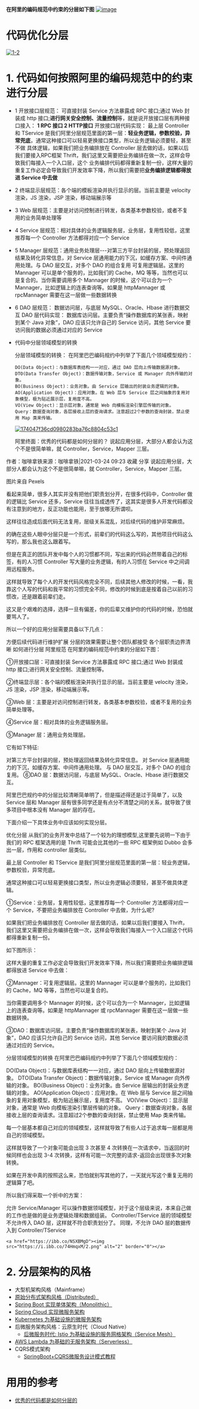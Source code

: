 **在阿里的编码规范中约束的分层如下图**
<a href="https://ibb.co/zZTMn0x"><img src="https://i.ibb.co/Wf4hxY5/image.png" alt="image" border="0"></a>

# 代码优化分层
<a href="https://ibb.co/vB8JPmv"><img src="https://i.ibb.co/fS7CptG/1-2.png" alt="1-2" border="0"></a>

# 1. 代码如何按照阿里的编码规范中的约束进行分层
  * 1 开放接口层规范：      可直接封装 Service 方法暴露成 RPC 接口;通过 Web 封装成 http 接口;**进行网关安全控制、流量控制**等，就是说开放接口层有两种接口接入： **1 RPC 接口  2 HTTP接口**
      开放接口层代码实现：  最上层 Controller 和 TService 是我们阿里分层规范里面的第一层：**轻业务逻辑，参数校验，异常兜底**，通常这种接口可以轻易更换接口类型，所以业务逻辑必须要轻，甚至不做
                          具体逻辑，如果我们把业务编排放在 Controller 层去做的话，如果以后我们要接入RPC框架 Thrift，我们这里又需要把业务编排在做一次，这样会导致我们每接入一个入口层，这个
                          业务编排代码都得重新复制一份，这样大量的重复工作必定会导致我们开发效率下降，所以我们需要把**业务编排逻辑都得放进 Service 中去做**
  
  * 2 终端显示层规范：各个端的模板渲染并执行显示的层。当前主要是 velocity 渲染，JS 渲染，JSP 渲染，移动端展示等
  
  * 3 Web 层规范：主要是对访问控制进行转发，各类基本参数校验，或者不复用的业务简单处理等
  
  * 4 Service 层规范：相对具体的业务逻辑服务层，业务层，复用性较低，这里推荐每一个 Controller 方法都得对应一个 Service
  
  * 5 Manager 层规范：通用业务处理层---对第三方平台封装的层，预处理返回结果及转化异常信息，对 Service 层通用能力的下沉，如缓存方案、中间件通用处理。与 DAO 层交互，对多个 DAO 的组合复用
                                     可复用逻辑层。这里的 Mannager 可以是单个服务的，比如我们的 Cache，MQ 等等，当然也可以是复合的。当你需要调用多个 Mannager 的时候，这个可以合为一个
                                     Mannager，比如逻辑上的连表查询等。如果是 httpMannager 或 rpcMannager 需要在这一层做一些数据转换              
  
  * 6 DAO 层规范：     数据访问层，与底层 MySQL、Oracle、Hbase 进行数据交互
      DAO 层代码实现： 数据库访问层。主要负责“操作数据库的某张表，映射到某个 Java 对象”，DAO 应该只允许自己的 Service 访问，其他 Service 要访问我的数据必须通过对应的 Service

  * 代码中分层领域模型的转换
    
    分层领域模型的转换：  在阿里巴巴编码规约中列举了下面几个领域模型规约：

        DO(Data Object)：与数据库表结构一一对应，通过 DAO 层向上传输数据源对象。
        DTO(Data Transfer Object)：数据传输对象，Service 或 Manager 向外传输的对象。
        BO(Business Object)：业务对象。由 Service 层输出的封装业务逻辑的对象。
        AO(Application Object)：应用对象。在 Web 层与 Service 层之间抽象的复用对象模型，极为贴近展示层，复用度不高。
        VO(View Object)：显示层对象，通常是 Web 向模板渲染引擎层传输的对象。
        Query：数据查询对象，各层接收上层的查询请求。注意超过2个参数的查询封装，禁止使用 Map 类来传输。

     <a href="https://ibb.co/0t9kQwn"><img src="https://i.ibb.co/DpMNLq1/174047f36cd0980283ba76c8804c53c1.png" alt="174047f36cd0980283ba76c8804c53c1" border="0"></a>
    
    阿里终面：优秀的代码都是如何分层的？
说起应用分层，大部分人都会认为这个不是很简单嘛，就 Controller，Service，Mapper 三层。

作者：咖啡拿铁来源：咖啡拿铁|2021-03-24 09:23 收藏  分享
说起应用分层，大部分人都会认为这个不是很简单嘛，就 Controller，Service，Mapper 三层。



图片来自 Pexels

看起来简单，很多人其实并没有把他们职责划分开，在很多代码中，Controller 做的逻辑比 Service 还多，Service 往往当成透传了，这其实是很多人开发代码都没有注意到的地方，反正功能也能用，至于放哪无所谓呗。

这样往往造成后面代码无法复用，层级关系混乱，对后续代码的维护非常麻烦。

的确在这些人眼中分层只是一个形式，前辈们的代码这么写的，其他项目代码这么写的，那么我也这么跟着写。

但是在真正的团队开发中每个人的习惯都不同，写出来的代码必然带着自己的标签，有的人习惯 Controller 写大量的业务逻辑，有的人习惯在 Service 中之间调用远程服务。

这样就导致了每个人的开发代码风格完全不同，后续其他人修改的时候，一看，我靠这个人写的代码和我平常的习惯完全不同，修改的时候到底是按着自己以前的习惯改，还是跟着前辈们走。

这又是个艰难的选择，选择一旦有偏差，你的后辈又维护你的代码的时候，恐怕就要骂人了。

所以一个好的应用分层需要具备以下几点：

方便后续代码进行维护扩展
分层的效果需要让整个团队都接受
各个层职责边界清晰
如何进行分层
阿里规范
在阿里的编码规范中约束的分层如下图：



①开放接口层：可直接封装 Service 方法暴露成 RPC 接口;通过 Web 封装成 http 接口;进行网关安全控制、流量控制等。

②终端显示层：各个端的模板渲染并执行显示的层。当前主要是 velocity 渲染，JS 渲染，JSP 渲染，移动端展示等。

③Web 层：主要是对访问控制进行转发，各类基本参数校验，或者不复用的业务简单处理等。

④Service 层：相对具体的业务逻辑服务层。

⑤Manager 层：通用业务处理层。

它有如下特征:

对第三方平台封装的层，预处理返回结果及转化异常信息。
对 Service 层通用能力的下沉，如缓存方案、中间件通用处理。
与 DAO 层交互，对多个 DAO 的组合复用。
⑥DAO 层：数据访问层，与底层 MySQL、Oracle、Hbase 进行数据交互。

阿里巴巴规约中的分层比较清晰简单明了，但是描述得还是过于简单了，以及 Service 层和 Manager 层有很多同学还是有点分不清楚之间的关系，就导致了很多项目中根本没有 Manager 层的存在。

下面介绍一下具体业务中应该如何实现分层。

优化分层
从我们的业务开发中总结了一个较为的理想模型,这里要先说明一下由于我们的 RPC 框架选用的是 Thrift 可能会比其他的一些 RPC 框架例如 Dubbo 会多出一层，作用和 controller 层类似。



最上层 Controller 和 TService 是我们阿里分层规范里面的第一层：轻业务逻辑，参数校验，异常兜底。

通常这种接口可以轻易更换接口类型，所以业务逻辑必须要轻，甚至不做具体逻辑。

①Service：业务层，复用性较低，这里推荐每一个 Controller 方法都得对应一个 Service，不要把业务编排放在 Controller 中去做，为什么呢?

如果我们把业务编排放在 Controller 层去做的话，如果以后我们要接入 Thrift，我们这里又需要把业务编排在做一次，这样会导致我们每接入一个入口层这个代码都得重新复制一份。

如下图所示：



这样大量的重复工作必定会导致我们开发效率下降，所以我们需要把业务编排逻辑都得放进 Service 中去做：



②Mannager：可复用逻辑层。这里的 Mannager 可以是单个服务的，比如我们的 Cache，MQ 等等，当然也可以是复合的。

当你需要调用多个 Mannager 的时候，这个可以合为一个 Mannager，比如逻辑上的连表查询等。如果是 httpMannager 或 rpcMannager 需要在这一层做一些数据转换。

③DAO：数据库访问层。主要负责“操作数据库的某张表，映射到某个 Java 对象”，DAO 应该只允许自己的 Service 访问，其他 Service 要访问我的数据必须通过对应的 Service。

分层领域模型的转换
在阿里巴巴编码规约中列举了下面几个领域模型规约：

DO(Data Object)：与数据库表结构一一对应，通过 DAO 层向上传输数据源对象。
DTO(Data Transfer Object)：数据传输对象，Service 或 Manager 向外传输的对象。
BO(Business Object)：业务对象。由 Service 层输出的封装业务逻辑的对象。
AO(Application Object)：应用对象。在 Web 层与 Service 层之间抽象的复用对象模型，极为贴近展示层，复用度不高。
VO(View Object)：显示层对象，通常是 Web 向模板渲染引擎层传输的对象。
Query：数据查询对象，各层接收上层的查询请求。注意超过2个参数的查询封装，禁止使用 Map 类来传输。


每一个层基本都自己对应的领域模型，这样就导致了有些人过于追求每一层都是用自己的领域模型。

这样就导致了一个对象可能会出现 3 次甚至 4 次转换在一次请求中，当返回的时候同样也会出现 3-4 次转换，这样有可能一次完整的请求-返回会出现很多次对象转换。

如果在开发中真的按照这么来，恐怕就别写其他的了，一天就光写这个重复无用的逻辑算了吧。

所以我们得采取一个折中的方案：

允许 Service/Manager 可以操作数据领域模型，对于这个层级来说，本来自己做的工作也是做的是业务逻辑处理和数据组装。
Controller/TService 层的领域模型不允许传入 DAO 层，这样就不符合职责划分了。
同理，不允许 DAO 层的数据传入到 Controller/TService
    
    
    <a href="https://ibb.co/NSXBMgD"><img src="https://i.ibb.co/74HmqxM/2.png" alt="2" border="0"></a>


# 2. 分层架构的风格
  * 大型机架构风格（Mainframe）
  * [原始分布式架构风格（Distributed）](https://icyfenix.cn/architecture/architect-history/primitive-distribution.html)
  * [Spring Boot 实现单体架构（Monolithic）](https://icyfenix.cn/architecture/architect-history/monolithic.html)
  * [Spring Cloud 实现微服务架构](https://icyfenix.cn/exploration/projects/microservice_arch_springcloud.html)
  * [Kubernetes 为基础设施的微服务架构](https://icyfenix.cn/exploration/projects/microservice_arch_kubernetes.html)
  * 后微服务架构风格：云原生时代（Cloud Native）
    * [后微服务时代: Istio 为基础设施的服务网格架构（Service Mesh）](https://icyfenix.cn/exploration/projects/servicemesh_arch_istio.html)
  * [AWS Lambda 为基础的无服务架构（Serverless）](https://icyfenix.cn/exploration/projects/serverless_arch.html)
  * CQRS模式架构
    * [SpringBoot+CQRS微服务设计模式教程](https://www.jdon.com/55380) 






# 用用的参考

* [优秀的代码都是如何分层的](https://developer.51cto.com/art/202103/652080.htm)
